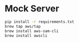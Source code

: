 # Mock Server

```bash
pip install -r requirements.txt
brew tap aws/tap
brew install aws-sam-cli
brew install awscli
```
